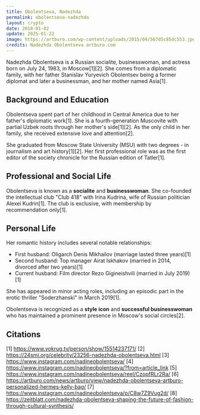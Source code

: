 ```yaml
---
title: Obolentseva, Nadezhda
permalink: obolentseva-nadezhda
layout: crypto
date: 2018-01-02
update: 2025-01-22
image: https://artburo.com/wp-content/uploads/2015/04/567d5c85dc553.jpg
credits: Nadezhda Obolentseva artburo.com
---
```


Nadezhda Obolentseva is a Russian socialite, businesswoman, and actress born on July 24, 1983, in Moscow[1][2]. She comes from a diplomatic family, with her father Stanislav Yuryevich Obolentsev being a former diplomat and later a businessman, and her mother named Asia[1].

## Background and Education

Obolentseva spent part of her childhood in Central America due to her father's diplomatic work[1]. She is a fourth-generation Muscovite with partial Uzbek roots through her mother's side[1][2]. As the only child in her family, she received extensive love and attention[2].

She graduated from Moscow State University (MSU) with two degrees - in journalism and art history[1][2]. Her first professional role was as the first editor of the society chronicle for the Russian edition of Tatler[1].

## Professional and Social Life

Obolentseva is known as a **socialite** and **businesswoman**. She co-founded the intellectual club "Club 418" with Irina Kudrina, wife of Russian politician Alexei Kudrin[1]. The club is exclusive, with membership by recommendation only[1].

## Personal Life

Her romantic history includes several notable relationships:
- First husband: Oligarch Denis Mikhailov (marriage lasted three years)[1]
- Second husband: Top manager Airat Iskhakov (married in 2014, divorced after two years)[1]
- Current husband: Film director Rezо Gigineishvili (married in July 2019)[1]

She has appeared in minor acting roles, including an episodic part in the erotic thriller "Soderzhanski" in March 2019[1].

Obolentseva is recognized as a **style icon** and **successful businesswoman** who has maintained a prominent presence in Moscow's social circles[2].

## Citations

[1] https://www.vokrug.tv/person/show/15514237171/
[2] https://24smi.org/celebrity/23256-nadezhda-obolentseva.html
[3] https://www.instagram.com/nadineobolentseva/
[4] https://www.instagram.com/nadineobolentseva/?from=article_link
[5] https://www.instagram.com/nadineobolentseva/reel/CzopfRLr2Ra/
[6] https://artburo.com/news/artburo/view/nadezhda-obolentseva-artburo-personalized-hermes-kelly-bag/
[7] https://www.instagram.com/nadineobolentseva/p/C8w7Z9Vug2d/
[8] https://zeitblatt.com/nadezhda-obolentseva-shaping-the-future-of-fashion-through-cultural-synthesis/
